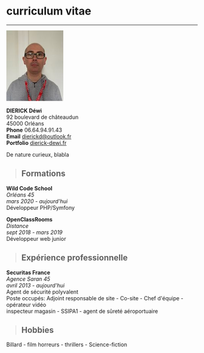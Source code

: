 # curriculum vitae

---

![](https://github.com/dierickd/Cv_en_MarkDown/blob/master/me.jpg)

**DIERICK Déwi**  
  92 boulevard de châteaudun  
  45000 Orléans  
  **Phone** 06.64.94.91.43  
  **Email** dierickd@outlook.fr  
  **Portfolio** [dierick-dewi.fr](https://dierick-dewi.fr/)  


De nature curieux, blabla

  
   

> ## Formations

**Wild Code School**  
  *Orléans 45  
  mars 2020 - aujourd'hui*  
  Développeur PHP/Symfony

**OpenClassRooms**  
  *Distance*  
  *sept 2018 - mars 2019*  
  Développeur web junior



> ## Expérience professionnelle

**Securitas France**  
  *Agence Saran 45  
  avril 2013 - aujourd'hui*  
  Agent de sécurité polyvalent  
  Poste occupés:
  Adjoint responsable de site - Co-site - Chef d'équipe - opérateur vidéo  
  inspecteur magasin - SSIPA1 - agent de sûreté aéroportuaire



> ## Hobbies  

Billard - film horreurs - thrillers - Science-fiction
